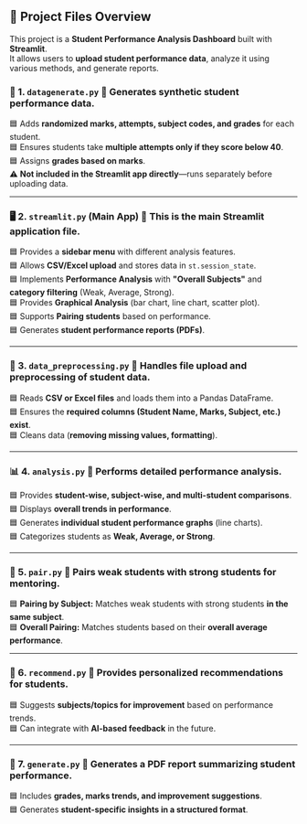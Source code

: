 ## 📂 Project Files Overview
This project is a **Student Performance Analysis Dashboard** built with **Streamlit**.  
It allows users to **upload student performance data**, analyze it using various methods, and generate reports.  

### 📝 1. `datagenerate.py` 📌 Generates synthetic student performance data.  
  🟦 Adds **randomized marks, attempts, subject codes, and grades** for each student.  
  🟦 Ensures students take **multiple attempts only if they score below 40**.  
  🟦 Assigns **grades based on marks**.  
  ⚠️ **Not included in the Streamlit app directly**—runs separately before uploading data.  

---

### 🖥️ 2. `streamlit.py` (Main App) 📌 This is the main Streamlit application file.  
  🟦 Provides a **sidebar menu** with different analysis features.  
  🟦 Allows **CSV/Excel upload** and stores data in `st.session_state`.  
  🟦 Implements **Performance Analysis** with **"Overall Subjects"** and **category filtering** (Weak, Average, Strong).  
  🟦 Provides **Graphical Analysis** (bar chart, line chart, scatter plot).  
  🟦 Supports **Pairing students** based on performance.  
  🟦 Generates **student performance reports (PDFs)**.  

---

### 📂 3. `data_preprocessing.py` 📌 Handles file upload and preprocessing of student data.  
  🟦 Reads **CSV or Excel files** and loads them into a Pandas DataFrame.  
  🟦 Ensures the **required columns (Student Name, Marks, Subject, etc.) exist**.  
  🟦 Cleans data (**removing missing values, formatting**).  

---

### 📊 4. `analysis.py` 📌 Performs detailed performance analysis.  
  🟦 Provides **student-wise, subject-wise, and multi-student comparisons**.  
  🟦 Displays **overall trends in performance**.  
  🟦 Generates **individual student performance graphs** (line charts).  
  🟦 Categorizes students as **Weak, Average, or Strong**.  

---

### 🤝 5. `pair.py` 📌 Pairs weak students with strong students for mentoring.  
  🟦 **Pairing by Subject:** Matches weak students with strong students **in the same subject**.  
  🟦 **Overall Pairing:** Matches students based on their **overall average performance**.  

---

### 📌 6. `recommend.py` 📌 Provides personalized recommendations for students.  
  🟦 Suggests **subjects/topics for improvement** based on performance trends.  
  🟦 Can integrate with **AI-based feedback** in the future.  

---

### 📄 7. `generate.py` 📌 Generates a PDF report summarizing student performance.  
  🟦 Includes **grades, marks trends, and improvement suggestions**.  
  🟦 Generates **student-specific insights in a structured format**.  
